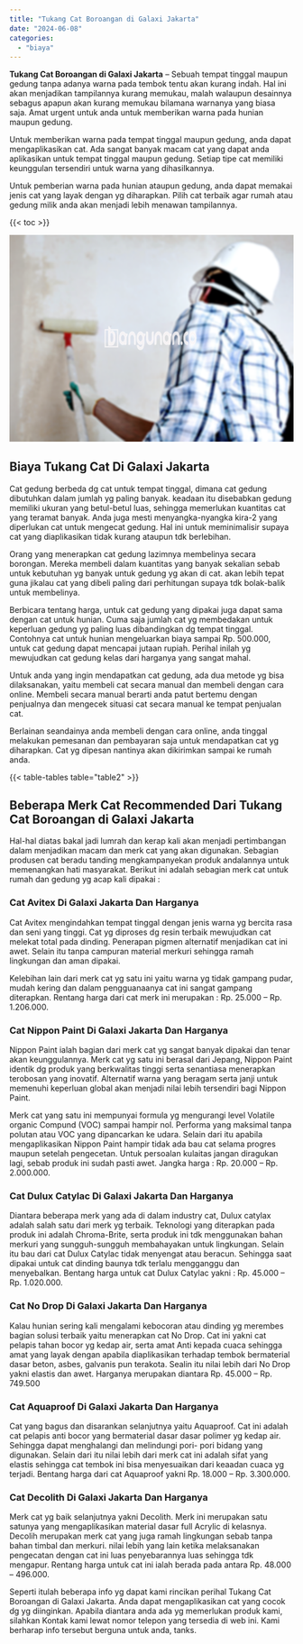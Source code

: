 ```yaml
---
title: "Tukang Cat Boroangan di Galaxi Jakarta"
date: "2024-06-08"
categories: 
  - "biaya"
---
```


**Tukang Cat Boroangan di Galaxi Jakarta** – Sebuah tempat tinggal maupun gedung tanpa adanya warna pada tembok tentu akan kurang indah. Hal ini akan menjadikan tampilannya kurang memukau, malah walaupun desainnya sebagus apapun akan kurang memukau bilamana warnanya yang biasa saja. Amat urgent untuk anda untuk memberikan warna pada hunian maupun gedung.

Untuk memberikan warna pada tempat tinggal maupun gedung, anda dapat mengaplikasikan cat. Ada sangat banyak macam cat yang dapat anda aplikasikan untuk tempat tinggal maupun gedung. Setiap tipe cat memiliki keunggulan tersendiri untuk warna yang dihasilkannya.

Untuk pemberian warna pada hunian ataupun gedung, anda dapat memakai jenis cat yang layak dengan yg diharapkan. Pilih cat terbaik agar rumah atau gedung milik anda akan menjadi lebih menawan tampilannya.

{{< toc >}}

![Tukang Cat Boroangan di Galaxi Jakarta](/images/jasa-cat-murah34.png)

## Biaya Tukang Cat Di Galaxi Jakarta

Cat gedung berbeda dg cat untuk tempat tinggal, dimana cat gedung dibutuhkan dalam jumlah yg paling banyak. keadaan itu disebabkan gedung memiliki ukuran yang betul-betul luas, sehingga memerlukan kuantitas cat yang teramat banyak. Anda juga mesti menyangka-nyangka kira-2 yang diperlukan cat untuk mengecat gedung. Hal ini untuk meminimalisir supaya cat yang diaplikasikan tidak kurang ataupun tdk berlebihan.

Orang yang menerapkan cat gedung lazimnya membelinya secara borongan. Mereka membeli dalam kuantitas yang banyak sekalian sebab untuk kebutuhan yg banyak untuk gedung yg akan di cat. akan lebih tepat guna jikalau cat yang dibeli paling dari perhitungan supaya tdk bolak-balik untuk membelinya.

Berbicara tentang harga, untuk cat gedung yang dipakai juga dapat sama dengan cat untuk hunian. Cuma saja jumlah cat yg membedakan untuk keperluan gedung yg paling luas dibandingkan dg tempat tinggal. Contohnya cat untuk hunian mengeluarkan biaya sampai Rp. 500.000, untuk cat gedung dapat mencapai jutaan rupiah. Perihal inilah yg mewujudkan cat gedung kelas dari harganya yang sangat mahal.

Untuk anda yang ingin mendapatkan cat gedung, ada dua metode yg bisa dilaksanakan, yaitu membeli cat secara manual dan membeli dengan cara online. Membeli secara manual berarti anda patut bertemu dengan penjualnya dan mengecek situasi cat secara manual ke tempat penjualan cat.

Berlainan seandainya anda membeli dengan cara online, anda tinggal melakukan pemesanan dan pembayaran saja untuk mendapatkan cat yg diharapkan. Cat yg dipesan nantinya akan dikirimkan sampai ke rumah anda.

{{< table-tables table="table2" >}}

## Beberapa Merk Cat Recommended Dari Tukang Cat Boroangan di Galaxi Jakarta

Hal-hal diatas bakal jadi lumrah dan kerap kali akan menjadi pertimbangan dalam menjadikan macam dan merk cat yang akan digunakan. Sebagian produsen cat beradu tanding mengkampanyekan produk andalannya untuk memenangkan hati masyarakat. Berikut ini adalah sebagian merk cat untuk rumah dan gedung yg acap kali dipakai :

### Cat Avitex Di Galaxi Jakarta Dan Harganya

Cat Avitex mengindahkan tempat tinggal dengan jenis warna yg bercita rasa dan seni yang tinggi. Cat yg diproses dg resin terbaik mewujudkan cat melekat total pada dinding. Penerapan pigmen alternatif menjadikan cat ini awet. Selain itu tanpa campuran material merkuri sehingga ramah lingkungan dan aman dipakai.

Kelebihan lain dari merk cat yg satu ini yaitu warna yg tidak gampang pudar, mudah kering dan dalam pengguanaanya cat ini sangat gampang diterapkan. Rentang harga dari cat merk ini merupakan : Rp. 25.000 – Rp. 1.206.000.

### Cat Nippon Paint Di Galaxi Jakarta Dan Harganya

Nippon Paint ialah bagian dari merk cat yg sangat banyak dipakai dan tenar akan keunggulannya. Merk cat yg satu ini berasal dari Jepang, Nippon Paint identik dg produk yang berkwalitas tinggi serta senantiasa menerapkan terobosan yang inovatif. Alternatif warna yang beragam serta janji untuk memenuhi keperluan global akan menjadi nilai lebih tersendiri bagi Nippon Paint.

Merk cat yang satu ini mempunyai formula yg mengurangi level Volatile organic Compund (VOC) sampai hampir nol. Performa yang maksimal tanpa polutan atau VOC yang dipancarkan ke udara. Selain dari itu apabila mengaplikasikan Nippon Paint hampir tidak ada bau cat selama progres maupun setelah pengecetan. Untuk persoalan kulaitas jangan diragukan lagi, sebab produk ini sudah pasti awet. Jangka harga : Rp. 20.000 – Rp. 2.000.000.

### Cat Dulux Catylac Di Galaxi Jakarta Dan Harganya

Diantara beberapa merk yang ada di dalam industry cat, Dulux catylax adalah salah satu dari merk yg terbaik. Teknologi yang diterapkan pada produk ini adalah Chroma-Brite, serta produk ini tdk menggunakan bahan merkuri yang sungguh-sungguh membahayakan untuk lingkungan. Selain itu bau dari cat Dulux Catylac tidak menyengat atau beracun. Sehingga saat dipakai untuk cat dinding baunya tdk terlalu mengganggu dan menyebalkan. Bentang harga untuk cat Dulux Catylac yakni : Rp. 45.000 – Rp. 1.020.000.

### Cat No Drop Di Galaxi Jakarta Dan Harganya

Kalau hunian sering kali mengalami kebocoran atau dinding yg merembes bagian solusi terbaik yaitu menerapkan cat No Drop. Cat ini yakni cat pelapis tahan bocor yg kedap air, serta amat Anti kepada cuaca sehingga amat yang layak dengan apabila diaplikasikan terhadap tembok bermaterial dasar beton, asbes, galvanis pun terakota. Sealin itu nilai lebih dari No Drop yakni elastis dan awet. Harganya merupakan diantara Rp. 45.000 – Rp. 749.500

### Cat Aquaproof Di Galaxi Jakarta Dan Harganya

Cat yang bagus dan disarankan selanjutnya yaitu Aquaproof. Cat ini adalah cat pelapis anti bocor yang bermaterial dasar dasar polimer yg kedap air. Sehingga dapat menghalangi dan melindungi pori- pori bidang yang digunakan. Selain dari itu nilai lebih dari merk cat ini adalah sifat yang elastis sehingga cat tembok ini bisa menyesuaikan dari keaadan cuaca yg terjadi. Bentang harga dari cat Aquaproof yakni Rp. 18.000 – Rp. 3.300.000.

### Cat Decolith Di Galaxi Jakarta Dan Harganya

Merk cat yg baik selanjutnya yakni Decolith. Merk ini merupakan satu satunya yang mengaplikasikan material dasar full Acrylic di kelasnya. Decolih merupakan merk cat yang juga ramah lingkungan sebab tanpa bahan timbal dan merkuri. nilai lebih yang lain ketika melaksanakan pengecatan dengan cat ini luas penyebarannya luas sehingga tdk mengapur. Rentang harga untuk cat ini ialah berada pada antara Rp. 48.000 – 496.000.

Seperti itulah beberapa info yg dapat kami rincikan perihal Tukang Cat Boroangan di Galaxi Jakarta. Anda dapat mengaplikasikan cat yang cocok dg yg diinginkan. Apabila diantara anda ada yg memerlukan produk kami, silahkan Kontak kami lewat nomor telepon yang tersedia di web ini. Kami berharap info tersebut berguna untuk anda, tanks.
